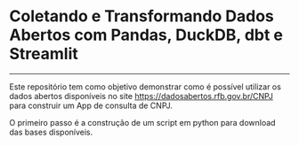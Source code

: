 # Coletando e Transformando Dados Abertos com Pandas, DuckDB, dbt e Streamlit

---

Este repositório tem como objetivo demonstrar como é possível utilizar os dados abertos disponíveis no site https://dadosabertos.rfb.gov.br/CNPJ para construir um App de consulta de CNPJ.

O primeiro passo é a construção de um script em python para download das bases disponíveis.
